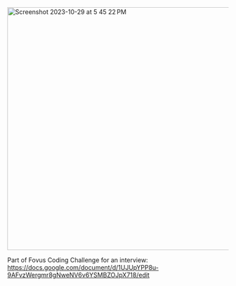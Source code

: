 <img width="553" alt="Screenshot 2023-10-29 at 5 45 22 PM" src="https://github.com/ganesh-sadanala/diveintoaws/assets/40536512/09a4b384-99b3-45a7-acca-661a2015fabd">

Part of Fovus Coding Challenge for an interview: https://docs.google.com/document/d/1UJUpYPP8u-9AFvzWergmr8gNweNV6v6YSMBZOJpX718/edit
